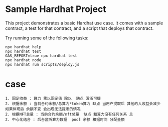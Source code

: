 # Sample Hardhat Project

This project demonstrates a basic Hardhat use case. It comes with a sample contract, a test for that contract, and a script that deploys that contract.

Try running some of the following tasks:

```shell
npx hardhat help
npx hardhat test
GAS_REPORT=true npx hardhat test
npx hardhat node
npx hardhat run scripts/deploy.js
```

# case

    1. 固定收益 : 算力 乘以固定值 除以  缺点 没币可提
    2. 根据余额 : 当前合约余额/总算力*token算力 缺点 当用户提取后 其他的人收益会减少 如果体现后 余额不变 会出现无法提币的情况
    2. 根据NFT总量 : 当前合约余额/nft总量  缺点 和算力没有任何关系 且
    2. 中心化结合 : 后台监听算力数据  pool 余额 根据时间 分配金额

